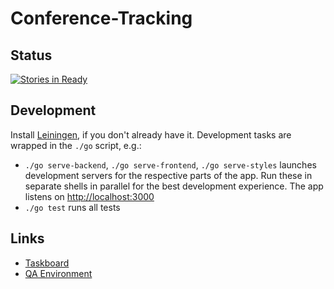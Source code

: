 # Conference-Tracking

## Status

[![Stories in Ready](https://badge.waffle.io/SteffiPeTaffy/conference-rating.png?label=ready&title=Ready)](http://waffle.io/SteffiPeTaffy/conference-rating)


## Development

Install [Leiningen](http://leiningen.org/), if you don't already have it. Development tasks are wrapped in the `./go` script, e.g.:

* `./go serve-backend`, `./go serve-frontend`, `./go serve-styles` launches development servers for the respective parts of the app. Run these in separate shells in parallel for the best development experience. The app listens on  [http://localhost:3000](http://localhost:3000)
* `./go test` runs all tests


## Links

* [Taskboard](https://waffle.io/SteffiPeTaffy/conference-rating)
* [QA Environment](http://conference-rating-qa.herokuapp.com/)
